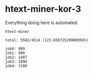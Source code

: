 # htext-miner-kor-3

Everything doing here is automated.

```
htext-miner

total: 5582/4514 (123.65972529906956%)

job0: 989
job1: 980
job2: 1407
job3: 1098
job4: 1108
```